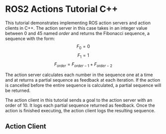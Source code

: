 # ROS2 Actions Tutorial C++

This tutorial demonstrates implementing ROS action servers and action clients in C++. The action server in this case takes in an integer value between 0 and 45 named *order* and returns the Fibonacci sequence, a sequence with the form: 
$$F_0 = 0$$
$$F_1 = 1$$
$$F_{order}=F_{order-1} + F_{order-2}$$

The action server calculates each number in the sequence one at a time and at returns a partial sequence as feedback at each iteration. If the action is cancelled before the entire sequence is calculated, a partial sequence will be returned.

The action client in this tutorial sends a goal to the action server with an order of 10. It logs each partial sequence returned as feedback. Once the action is finished executing, the action client logs the resulting sequence.


## Action Client
